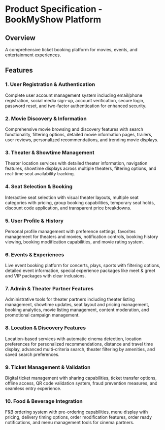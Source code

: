 # Product Specification - BookMyShow Platform

## Overview
A comprehensive ticket booking platform for movies, events, and entertainment experiences.

## Features

### 1. User Registration & Authentication
Complete user account management system including email/phone registration, social media sign-up, account verification, secure login, password reset, and two-factor authentication for enhanced security.

### 2. Movie Discovery & Information
Comprehensive movie browsing and discovery features with search functionality, filtering options, detailed movie information pages, trailers, user reviews, personalized recommendations, and trending movie displays.

### 3. Theater & Showtime Management
Theater location services with detailed theater information, navigation features, showtime displays across multiple theaters, filtering options, and real-time seat availability tracking.

### 4. Seat Selection & Booking
Interactive seat selection with visual theater layouts, multiple seat categories with pricing, group booking capabilities, temporary seat holds, discount code application, and transparent price breakdowns.


### 5. User Profile & History
Personal profile management with preference settings, favorites management for theaters and movies, notification controls, booking history viewing, booking modification capabilities, and movie rating system.

### 6. Events & Experiences
Live event booking platform for concerts, plays, sports with filtering options, detailed event information, special experience packages like meet & greet and VIP packages with clear inclusions.

### 7. Admin & Theater Partner Features
Administrative tools for theater partners including theater listing management, showtime updates, seat layout and pricing management, booking analytics, movie listing management, content moderation, and promotional campaign management.

### 8. Location & Discovery Features
Location-based services with automatic cinema detection, location preferences for personalized recommendations, distance and travel time display, advanced multi-criteria search, theater filtering by amenities, and saved search preferences.

### 9. Ticket Management & Validation
Digital ticket management with sharing capabilities, ticket transfer options, offline access, QR code validation system, fraud prevention measures, and seamless entry experience.

### 10. Food & Beverage Integration
F&B ordering system with pre-ordering capabilities, menu display with pricing, delivery timing options, order modification features, order ready notifications, and menu management tools for cinema partners.
